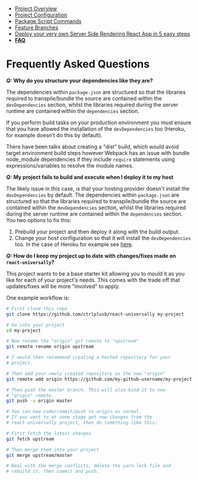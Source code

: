  - [Project Overview](/internal/docs/PROJECT_OVERVIEW.md)
 - [Project Configuration](/internal/docs/PROJECT_CONFIG.md)
 - [Package Script Commands](/internal/docs/PKG_SCRIPTS.md)
 - [Feature Branches](/internal/docs/FEATURE_BRANCHES.md)
 - [Deploy your very own Server Side Rendering React App in 5 easy steps](/internal/docs/DEPLOY_TO_NOW.md)
 - __[FAQ](/internal/docs/FAQ.md)__

# Frequently Asked Questions

___Q:___ __Why do you structure your dependencies like they are?__

The dependencies within `package.json` are structured so that the libraries required to transpile/bundle the source are contained within the `devDependencies` section, whilst the libraries required during the server runtime are contained within the `dependencies` section.

If you perform build tasks on your production environment you must ensure that you have allowed the installation of the `devDependencies` too (Heroku, for example doesn't do this by default).

There have been talks about creating a "dist" build, which would avoid target environment build steps however Webpack has an issue with bundle node_module dependencies if they include `require` statements using expressions/variables to resolve the module names.

___Q:___ __My project fails to build and execute when I deploy it to my host__

The likely issue in this case, is that your hosting provider doesn't install the `devDependencies` by default.  The dependencies within `package.json` are structured so that the libraries required to transpile/bundle the source are contained within the `devDependencies` section, whilst the libraries required during the server runtime are contained within the `dependencies` section.
You two options to fix this:

 1. Prebuild your project and then deploy it along with the build output.
 2. Change your host configuration so that it will install the `devDependencies` too.  In the case of Heroku for example see [here](https://devcenter.heroku.com/articles/nodejs-support#devdependencies).

___Q:___ __How do I keep my project up to date with changes/fixes made on `react-universally`?__

This project wants to be a base starter kit allowing you to mould it as you like for each of your project's needs.  This comes with the trade off that updates/fixes will be more "involved" to apply.

One example workflow is:

```bash
# First clone this repo
git clone https://github.com/ctrlplusb/react-universally my-project

# Go into your project
cd my-project

# Now rename the "origin" git remote to "upstream"
git remote rename origin upstream

# I would then recommend creating a hosted repository for your
# project.

# Then add your newly created repository as the new "origin"
git remote add origin https://github.com/my-github-username/my-project

# Then push the master branch. This will also bind it to new
# "origin" remote.
git push -u origin master

# You can now code/commit/push to origin as normal.
# If you want to at some stage get new changes from the
# react-universally project, then do something like this:

# First fetch the latest changes
git fetch upstream

# Then merge them into your project
git merge upstream/master

# Deal with the merge conflicts, delete the yarn.lock file and
# rebuild it, then commit and push.
```
